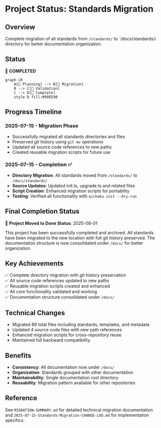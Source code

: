 # Project Status: Standards Migration

## Overview

Complete migration of all standards from `/standards/` to `/docs/standards/ı directory for better documentation
organization.

## Status

🍃 **COMPLETED**

```mermaid
graph LR
    A[🌱 Planning] --> B[🌿 Migration]
    B --> C[🌳 Validation]
    C --> D[🍃 Complete]
    style D fill:#90EE90
```

## Progress Timeline

### 2025-07-15 - Migration Phase

- Successfully migrated all standards directories and files
- Preserved git history using `git mv` operations
- Updated all source code references to new paths
- Created reusable migration scripts for future use

### 2025-07-15 - Completion ✅

- **Directory Migration**: All standards moved from `/standards/` to `/docs/standards/`
- **Source Updates**: Updated init.ts, upgrade.ts and related files
- **Script Creation**: Enhanced migration scripts for portability
- **Testing**: Verified all functionality with `aichaku init --dry-run`

## Final Completion Status

🎉 **Project Moved to Done Status**: 2025-08-01

This project has been successfully completed and archived. All standards have been migrated to the new location with
full git history preserved. The documentation structure is now consolidated under `/docs/` for better organization.

## Key Achievements

✅ Complete directory migration with git history preservation\
✅ All source code references updated to new paths\
✅ Reusable migration scripts created and enhanced\
✅ All core functionality validated and working\
✅ Documentation structure consolidated under `/docs/`

## Technical Changes

- Migrated 89 total files including standards, templates, and metadata
- Updated 4 source code files with new path references
- Enhanced migration scripts for cross-repository reuse
- Maintained full backward compatibility

## Benefits

- **Consistency**: All documentation now under `/docs/`
- **Organization**: Standards grouped with other documentation
- **Maintainability**: Single documentation root directory
- **Reusability**: Migration pattern available for other repositories

## Reference

See `MIGRATION-SUMMARY.md` for detailed technical migration documentation and
`2025-07-15-Standards-Migration-CHANGE-LOG.md` for implementation specifics.
